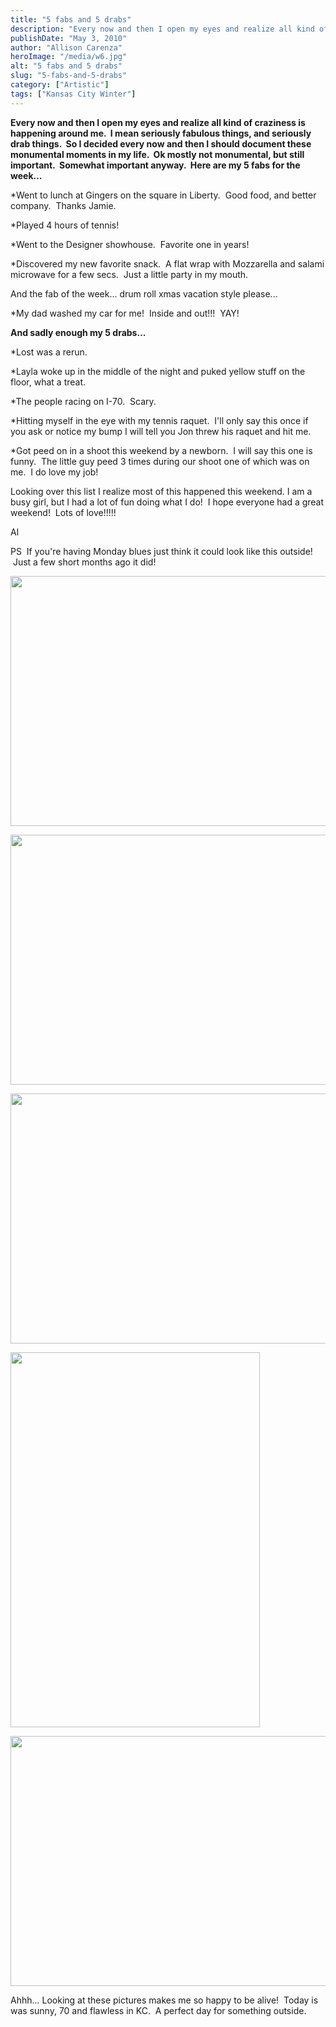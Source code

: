 ```yaml
---
title: "5 fabs and 5 drabs"
description: "Every now and then I open my eyes and realize all kind of craziness is happening around me.  I mean "
publishDate: "May 3, 2010"
author: "Allison Carenza"
heroImage: "/media/w6.jpg"
alt: "5 fabs and 5 drabs"
slug: "5-fabs-and-5-drabs"
category: ["Artistic"]
tags: ["Kansas City Winter"]
---
```


<p><strong>Every now and then I open my eyes and realize all kind of craziness is happening around me.  I mean seriously fabulous things, and seriously drab things.  So I decided every now and then I should document these monumental moments in my life.  Ok mostly not monumental, but still important.  Somewhat important anyway.  Here are my 5 fabs for the week...</strong></p>
<p>*Went to lunch at Gingers on the square in Liberty.  Good food, and better company.  Thanks Jamie.</p>
<p>*Played 4 hours of tennis!</p>
<p>*Went to the Designer showhouse.  Favorite one in years!</p>
<p>*Discovered my new favorite snack.  A flat wrap with Mozzarella and salami microwave for a few secs.  Just a little party in my mouth.</p>
<p>And the fab of the week... drum roll xmas vacation style please...</p>
<p>*My dad washed my car for me!  Inside and out!!!  YAY!</p>
<p><strong>And sadly enough my 5 drabs...</strong></p>
<p>*Lost was a rerun.</p>
<p>*Layla woke up in the middle of the night and puked yellow stuff on the floor, what a treat.</p>
<p>*The people racing on I-70.  Scary.</p>
<p>*Hitting myself in the eye with my tennis raquet.  I&apos;ll only say this once if you ask or notice my bump I will tell you Jon threw his raquet and hit me.</p>
<p>*Got peed on in a shoot this weekend by a newborn.  I will say this one is funny.  The little guy peed 3 times during our shoot one of which was on me.  I do love my job!</p>
<p>Looking over this list I realize most of this happened this weekend. I am a busy girl, but I had a lot of fun doing what I do!  I hope everyone had a great weekend!  Lots of love!!!!!</p>
<p>Al</p>
<p>PS  If you&apos;re having Monday blues just think it could look like this outside!  Just a few short months ago it did!</p>
<p><img class="aligncenter size-full wp-image-725" title="w6" src="http:/media/w6.jpg" alt="" width="601" height="400" srcset="/media/w6.jpg 601w, /media/w6-300x200.jpg 300w" sizes="(max-width: 601px) 100vw, 601px"/></p>
<p><img class="aligncenter size-full wp-image-724" title="w5" src="http:/media/w5.jpg" alt="" width="601" height="400" srcset="/media/w5.jpg 601w, /media/w5-300x200.jpg 300w" sizes="(max-width: 601px) 100vw, 601px"/></p>
<p><img class="aligncenter size-full wp-image-723" title="w4" src="http:/media/w4.jpg" alt="" width="600" height="400" srcset="/media/w4.jpg 600w, /media/w4-300x200.jpg 300w" sizes="(max-width: 600px) 100vw, 600px"/></p>
<p><img class="aligncenter size-full wp-image-722" title="w3" src="http:/media/w3.jpg" alt="" width="399" height="600" srcset="/media/w3.jpg 399w, /media/w3-200x300.jpg 200w" sizes="(max-width: 399px) 100vw, 399px"/></p>
<p><img class="aligncenter size-full wp-image-721" title="w2" src="http:/media/w2.jpg" alt="" width="601" height="400" srcset="/media/w2.jpg 601w, /media/w2-300x200.jpg 300w" sizes="(max-width: 601px) 100vw, 601px"/></p>
<p>Ahhh... Looking at these pictures makes me so happy to be alive!  Today is was sunny, 70 and flawless in KC.  A perfect day for something outside.</p>
